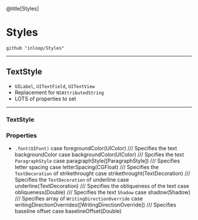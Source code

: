 @title[Styles]
# Styles
```
github "inloop/Styles"
```
---
## TextStyle


* `UILabel`, `UITextField`, `UITextView`
* Replacement for `NSAttributedString`
* LOTS of properties to set

---

### TextStyle
### Properties

 - `.font(UIFont)`
case foregroundColor(UIColor)
        /// Specifies the text backgroundColor
        case backgroundColor(UIColor)
        /// Spcifies the text `ParagraphStyle`
        case paragraphStyle([ParagraphStyle])
        /// Specifies letter spacing
        case letterSpacing(CGFloat)
        /// Specifies the `TextDecoration` of strikethrought
        case strikethrought(TextDecoration)
        /// Specifies the `TextDecoration` of underline
        case underline(TextDecoration)
        /// Specifies the obliqueness of the text
        case obliqueness(Double)
        /// Specifies the text `Shadow`
        case shadow(Shadow)
        /// Specifies array of `WritingDirectionOverride`
        case writingDirectionOverrides([WritingDirectionOverride])
        /// Specifies baseline offset
        case baselineOffset(Double)